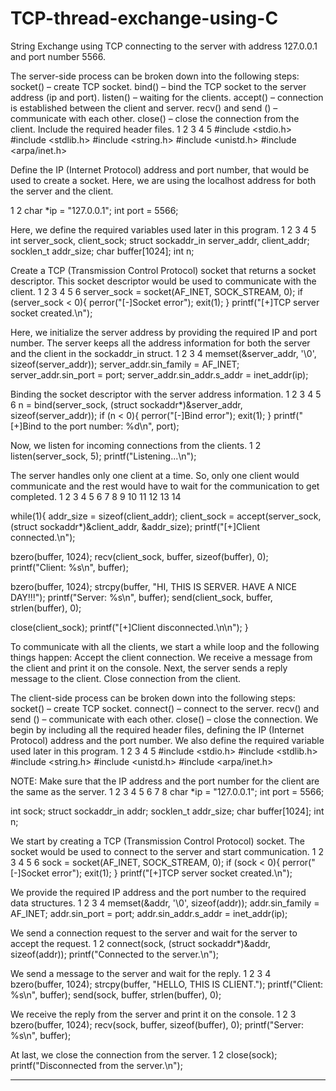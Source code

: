 # TCP-thread-exchange-using-C
String Exchange using TCP connecting to the server with address 127.0.0.1 and port number 5566.

The server-side process can be broken down into the following steps:
socket() – create TCP socket.
bind() – bind the TCP socket to the server address (ip and port).
listen() – waiting for the clients.
accept() – connection is established between the client and server.
recv() and send () – communicate with each other.
close() – close the connection from the client.
Include the required header files.
1
2
3
4
5
#include <stdio.h>
#include <stdlib.h>
#include <string.h>
#include <unistd.h>
#include <arpa/inet.h>

Define the IP (Internet Protocol) address and port number, that would be used to create a socket. Here, we are using the localhost address for both the server and the client.
 
1
2
char *ip = "127.0.0.1";
int port = 5566;

Here, we define the required variables used later in this program.
1
2
3
4
5
int server_sock, client_sock;
struct sockaddr_in server_addr, client_addr;
socklen_t addr_size;
char buffer[1024];
int n;

Create a TCP (Transmission Control Protocol) socket that returns a socket descriptor. This socket descriptor would be used to communicate with the client.
1
2
3
4
5
6
server_sock = socket(AF_INET, SOCK_STREAM, 0);
if (server_sock < 0){
  perror("[-]Socket error");
  exit(1);
}
printf("[+]TCP server socket created.\n");

Here, we initialize the server address by providing the required IP and port number. The server keeps all the address information for both the server and the client in the sockaddr_in struct.
1
2
3
4
memset(&server_addr, '\0', sizeof(server_addr));
server_addr.sin_family = AF_INET;
server_addr.sin_port = port;
server_addr.sin_addr.s_addr = inet_addr(ip);

Binding the socket descriptor with the server address information.
1
2
3
4
5
6
n = bind(server_sock, (struct sockaddr*)&server_addr, sizeof(server_addr));
if (n < 0){
  perror("[-]Bind error");
  exit(1);
}
printf("[+]Bind to the port number: %d\n", port);

Now, we listen for incoming connections from the clients.
1
2
listen(server_sock, 5);
printf("Listening...\n");

The server handles only one client at a time. So, only one client would communicate and the rest would have to wait for the communication to get completed.
1
2
3
4
5
6
7
8
9
10
11
12
13
14
 
 
while(1){
  addr_size = sizeof(client_addr);
  client_sock = accept(server_sock, (struct sockaddr*)&client_addr, &addr_size);
  printf("[+]Client connected.\n");
 
  bzero(buffer, 1024);
  recv(client_sock, buffer, sizeof(buffer), 0);
  printf("Client: %s\n", buffer);
 
  bzero(buffer, 1024);
  strcpy(buffer, "HI, THIS IS SERVER. HAVE A NICE DAY!!!");
  printf("Server: %s\n", buffer);
  send(client_sock, buffer, strlen(buffer), 0);
 
  close(client_sock);
  printf("[+]Client disconnected.\n\n");
  }

To communicate with all the clients, we start a while loop and the following things happen:
Accept the client connection.
We receive a message from the client and print it on the console.
Next, the server sends a reply message to the client.
Close connection from the client.
 
The client-side process can be broken down into the following steps:
socket() – create TCP socket.
connect() – connect to the server.
recv() and send () – communicate with each other.
close() – close the connection.
We begin by including all the required header files, defining the IP (Internet Protocol) address and the port number. We also define the required variable used later in this program.
1
2
3
4
5
#include <stdio.h>
#include <stdlib.h>
#include <string.h>
#include <unistd.h>
#include <arpa/inet.h>

NOTE: Make sure that the IP address and the port number for the client are the same as the server.
1
2
3
4
5
6
7
8
char *ip = "127.0.0.1";
int port = 5566;
 
int sock;
struct sockaddr_in addr;
socklen_t addr_size;
char buffer[1024];
int n;

We start by creating a TCP (Transmission Control Protocol) socket. The socket would be used to connect to the server and start communication.
1
2
3
4
5
6
sock = socket(AF_INET, SOCK_STREAM, 0);
if (sock < 0){
  perror("[-]Socket error");
  exit(1);
}
printf("[+]TCP server socket created.\n");

We provide the required IP address and the port number to the required data structures.
1
2
3
4
memset(&addr, '\0', sizeof(addr));
addr.sin_family = AF_INET;
addr.sin_port = port;
addr.sin_addr.s_addr = inet_addr(ip);

We send a connection request to the server and wait for the server to accept the request.
1
2
connect(sock, (struct sockaddr*)&addr, sizeof(addr));
printf("Connected to the server.\n");

We send a message to the server and wait for the reply.
1
2
3
4
bzero(buffer, 1024);
strcpy(buffer, "HELLO, THIS IS CLIENT.");
printf("Client: %s\n", buffer);
send(sock, buffer, strlen(buffer), 0);

We receive the reply from the server and print it on the console.
1
2
3
bzero(buffer, 1024);
recv(sock, buffer, sizeof(buffer), 0);
printf("Server: %s\n", buffer);

At last, we close the connection from the server.
1
2
close(sock);
printf("Disconnected from the server.\n");

____________________________________________________________________________
